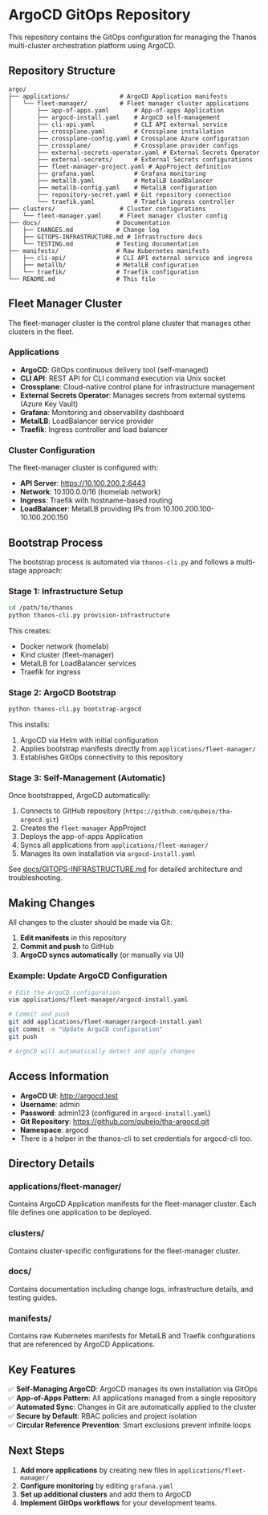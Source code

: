 # ArgoCD GitOps Repository

This repository contains the GitOps configuration for managing the Thanos multi-cluster orchestration platform using ArgoCD.

## Repository Structure

```
argo/
├── applications/              # ArgoCD Application manifests
│   └── fleet-manager/         # Fleet manager cluster applications
│       ├── app-of-apps.yaml       # App-of-apps Application
│       ├── argocd-install.yaml    # ArgoCD self-management
│       ├── cli-api.yaml           # CLI API external service
│       ├── crossplane.yaml        # Crossplane installation
│       ├── crossplane-config.yaml # Crossplane Azure configuration
│       ├── crossplane/            # Crossplane provider configs
│       ├── external-secrets-operator.yaml # External Secrets Operator
│       ├── external-secrets/      # External Secrets configurations
│       ├── fleet-manager-project.yaml # AppProject definition
│       ├── grafana.yaml           # Grafana monitoring
│       ├── metallb.yaml           # MetalLB LoadBalancer
│       ├── metallb-config.yaml    # MetalLB configuration
│       ├── repository-secret.yaml # Git repository connection
│       └── traefik.yaml           # Traefik ingress controller
├── clusters/                  # Cluster configurations
│   └── fleet-manager.yaml     # Fleet manager cluster config
├── docs/                     # Documentation
│   ├── CHANGES.md            # Change log
│   ├── GITOPS-INFRASTRUCTURE.md # Infrastructure docs
│   └── TESTING.md            # Testing documentation
├── manifests/                # Raw Kubernetes manifests
│   ├── cli-api/              # CLI API external service and ingress
│   ├── metallb/              # MetalLB configuration
│   └── traefik/              # Traefik configuration
└── README.md                 # This file
```

## Fleet Manager Cluster

The fleet-manager cluster is the control plane cluster that manages other clusters in the fleet.

### Applications

- **ArgoCD**: GitOps continuous delivery tool (self-managed)
- **CLI API**: REST API for CLI command execution via Unix socket
- **Crossplane**: Cloud-native control plane for infrastructure management
- **External Secrets Operator**: Manages secrets from external systems (Azure Key Vault)
- **Grafana**: Monitoring and observability dashboard
- **MetalLB**: LoadBalancer service provider
- **Traefik**: Ingress controller and load balancer

### Cluster Configuration

The fleet-manager cluster is configured with:

- **API Server**: <https://10.100.200.2:6443>
- **Network**: 10.100.0.0/16 (homelab network)
- **Ingress**: Traefik with hostname-based routing
- **LoadBalancer**: MetalLB providing IPs from 10.100.200.100-10.100.200.150

## Bootstrap Process

The bootstrap process is automated via `thanos-cli.py` and follows a multi-stage approach:

### Stage 1: Infrastructure Setup

```bash
cd /path/to/thanos
python thanos-cli.py provision-infrastructure
```

This creates:

- Docker network (homelab)
- Kind cluster (fleet-manager)
- MetalLB for LoadBalancer services
- Traefik for ingress

### Stage 2: ArgoCD Bootstrap

```bash
python thanos-cli.py bootstrap-argocd
```

This installs:

1. ArgoCD via Helm with initial configuration
2. Applies bootstrap manifests directly from `applications/fleet-manager/`
3. Establishes GitOps connectivity to this repository

### Stage 3: Self-Management (Automatic)

Once bootstrapped, ArgoCD automatically:

1. Connects to GitHub repository (`https://github.com/qubeio/tha-argocd.git`)
2. Creates the `fleet-manager` AppProject
3. Deploys the app-of-apps Application
4. Syncs all applications from `applications/fleet-manager/`
5. Manages its own installation via `argocd-install.yaml`

See [docs/GITOPS-INFRASTRUCTURE.md](./docs/GITOPS-INFRASTRUCTURE.md) for detailed architecture and troubleshooting.

## Making Changes

All changes to the cluster should be made via Git:

1. **Edit manifests** in this repository
2. **Commit and push** to GitHub
3. **ArgoCD syncs automatically** (or manually via UI)

### Example: Update ArgoCD Configuration

```bash
# Edit the ArgoCD configuration
vim applications/fleet-manager/argocd-install.yaml

# Commit and push
git add applications/fleet-manager/argocd-install.yaml
git commit -m "Update ArgoCD configuration"
git push

# ArgoCD will automatically detect and apply changes
```

## Access Information

- **ArgoCD UI**: <http://argocd.test>
- **Username**: admin
- **Password**: admin123 (configured in `argocd-install.yaml`)
- **Git Repository**: <https://github.com/qubeio/tha-argocd.git>
- **Namespace**: argocd
- There is a helper in the thanos-cli to set credentials for argocd-cli too.

## Directory Details

### applications/fleet-manager/

Contains ArgoCD Application manifests for the fleet-manager cluster. Each file defines one application to be deployed.

### clusters/

Contains cluster-specific configurations for the fleet-manager cluster.

### docs/

Contains documentation including change logs, infrastructure details, and testing guides.

### manifests/

Contains raw Kubernetes manifests for MetalLB and Traefik configurations that are referenced by ArgoCD Applications.

## Key Features

✅ **Self-Managing ArgoCD**: ArgoCD manages its own installation via GitOps  
✅ **App-of-Apps Pattern**: All applications managed from a single repository  
✅ **Automated Sync**: Changes in Git are automatically applied to the cluster  
✅ **Secure by Default**: RBAC policies and project isolation  
✅ **Circular Reference Prevention**: Smart exclusions prevent infinite loops

## Next Steps

1. **Add more applications** by creating new files in `applications/fleet-manager/`
2. **Configure monitoring** by editing `grafana.yaml`
3. **Set up additional clusters** and add them to ArgoCD
4. **Implement GitOps workflows** for your development teams.
